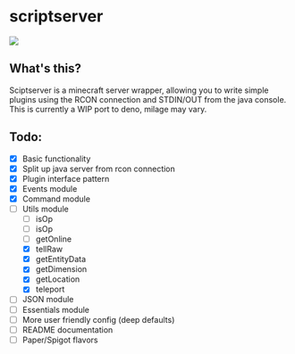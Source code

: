 scriptserver
============

[![](http://i.imgur.com/zhptNme.png)](https://github.com/garrettjoecox/scriptserver)

## What's this?
Sciptserver is a minecraft server wrapper, allowing you to write simple plugins using the RCON connection and STDIN/OUT from the java console. This is currently a WIP port to deno, milage may vary.

## Todo:
- [x] Basic functionality
- [x] Split up java server from rcon connection
- [x] Plugin interface pattern
- [x] Events module
- [x] Command module
- [ ] Utils module
  - [ ] isOp
  - [ ] isOp
  - [ ] getOnline
  - [x] tellRaw
  - [x] getEntityData
  - [x] getDimension
  - [x] getLocation
  - [x] teleport
- [ ] JSON module
- [ ] Essentials module
- [ ] More user friendly config (deep defaults)
- [ ] README documentation
- [ ] Paper/Spigot flavors